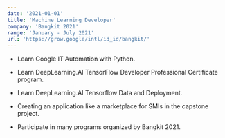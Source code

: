 ```yaml
---
date: '2021-01-01'
title: 'Machine Learning Developer'
company: 'Bangkit 2021'
range: 'January - July 2021'
url: 'https://grow.google/intl/id_id/bangkit/'
---
```


- Learn Google IT Automation with Python.

- Learn DeepLearning.AI TensorFlow Developer Professional Certificate program.

- Learn DeepLearning.AI Tensorflow Data and Deployment.

- Creating an application like a marketplace for SMIs in the capstone project.

- Participate in many programs organized by Bangkit 2021.